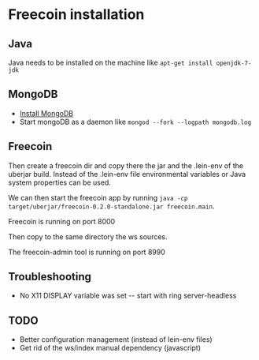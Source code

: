 # Freecoin installation

## Java

Java needs to be installed on the machine like
`apt-get install openjdk-7-jdk`

## MongoDB

- [Install MongoDB](https://docs.mongodb.com/manual/tutorial/install-mongodb-on-debian/)
- Start mongoDB as a daemon like `mongod --fork --logpath mongodb.log`

## Freecoin

Then create a freecoin dir and copy there the jar and the .lein-env of the uberjar build. Instead of the .lein-env file environmental variables or Java system properties can be used.

We can then start the freecoin app by running `java -cp target/uberjar/freecoin-0.2.0-standalone.jar freecoin.main`.

Freecoin is running on port 8000

Then copy to the same directory the ws sources.

The freecoin-admin tool is running on port 8990

## Troubleshooting

- No X11 DISPLAY variable was set
-- start with ring server-headless

## TODO

- Better configuration management (instead of lein-env files)
- Get rid of the ws/index manual dependency (javascript)
